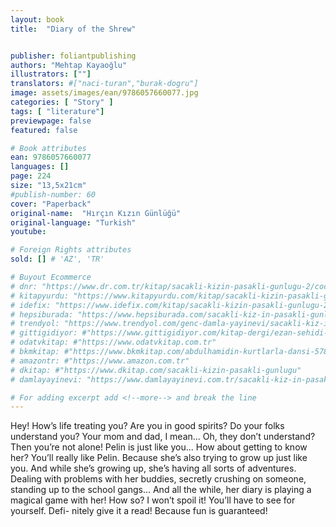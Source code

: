 ```yaml
---
layout: book
title:  "Diary of the Shrew"


publisher: foliantpublishing
authors: "Mehtap Kayaoğlu"
illustrators: [""]
translators: #["naci-turan","burak-dogru"]
image: assets/images/ean/9786057660077.jpg
categories: [ "Story" ]
tags: [ "literature"]
previewpage: false
featured: false

# Book attributes
ean: 9786057660077
languages: []
page: 224
size: "13,5x21cm"
#publish-number: 60
cover: "Paperback"
original-name:  "Hırçın Kızın Günlüğü"
original-language: "Turkish"
youtube:

# Foreign Rights attributes
sold: [] # 'AZ', 'TR'

# Buyout Ecommerce
# dnr: "https://www.dr.com.tr/kitap/sacakli-kizin-pasakli-gunlugu-2/cocuk-ve-genclik/genclik-10-yas/roman-oyku/urunno=0001893059001"
# kitapyurdu: "https://www.kitapyurdu.com/kitap/sacakli-kizin-pasakli-gunlugu-2-/560122.html&filter_name=Sa%C3%A7akl%C4%B1+K%C4%B1z%27%C4%B1n+Pasakl%C4%B1+G%C3%BCnl%C3%BC%C4%9F%C3%BC+2"
# idefix: "https://www.idefix.com/kitap/sacakli-kizin-pasakli-gunlugu-2/cocuk-ve-genclik/genclik-10-yas/roman-oyku/urunno=0001893059001"
# hepsiburada: "https://www.hepsiburada.com/sacakli-kiz-in-pasakli-gunlugu-2-damla-yayinevi-p-HBV000012ER86"
# trendyol: "https://www.trendyol.com/genc-damla-yayinevi/sacakli-kiz-in-pasakli-gunlugu-2-p-54825777"
# gittigidiyor: #"https://www.gittigidiyor.com/kitap-dergi/ezan-sehidi-adnan-menderes_pdp_732728793"
# odatvkitap: #"https://www.odatvkitap.com.tr"
# bkmkitap: #"https://www.bkmkitap.com/abdulhamidin-kurtlarla-dansi-578226"
# amazontr: #"https://www.amazon.com.tr"
# dkitap: #"https://www.dkitap.com/sacakli-kizin-pasakli-gunlugu"
# damlayayinevi: "https://www.damlayayinevi.com.tr/sacakli-kiz-in-pasakli-gunlugu-2-bu-iste-bi-terslik-var"

# For adding excerpt add <!--more--> and break the line
---
```

Hey! How’s life treating you?
Are you in good spirits? Do your folks understand
you?
Your mom and dad, I mean...
Oh, they don’t understand?
Then you’re not alone! Pelin is just like you...
How about getting to know her?
You’ll really like Pelin. Because she’s also trying to
grow up just like you.
And while she’s growing up, she’s having all sorts
of adventures.
Dealing with problems with her buddies, secretly
crushing on someone, standing up to the school
gangs...
And all the while, her diary is playing a magical
game with her! How so?
I won’t spoil it! You’ll have to see for yourself. Defi-
nitely give it a read!
Because fun is guaranteed!
<!--more--> 

